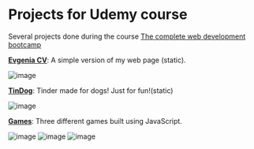 # Projects for Udemy course

Several projects done during the course [The complete web development bootcamp](https://www.udemy.com/course/the-complete-web-development-bootcamp/)

[<b>Evgenia CV</b>](http://evgenia-rizoudi.freecluster.eu/): A simple version of my web page (static).

![image](https://user-images.githubusercontent.com/101836149/185321722-c4377858-1861-4f2b-8f41-339267473865.png)

[<b>TinDog</b>](https://watch.screencastify.com/v/OuRdSE7W7L4TDxfLP6y2?fbclid=IwAR1als1M18MvxvPQmEQXQDip8GUa76-DtIeBycYz6XMdMH_2-_npWhFwBHg): Tinder made for dogs! Just for fun!(static)

![image](https://user-images.githubusercontent.com/101836149/185323984-2e614d56-7e29-4b7b-b830-400d112989bf.png)

[<b>Games</b>](https://github.com/EvgeniaRizoudi/Udemy_Projects/tree/main/Games): Three different games built using JavaScript.

![image](https://user-images.githubusercontent.com/101836149/185326767-805ad9f3-737d-4c51-bc12-c9fdc5874d80.png) ![image](https://user-images.githubusercontent.com/101836149/185325851-8cfcfb69-48a3-4f04-9f02-ff9a20faa740.png) ![image](https://user-images.githubusercontent.com/101836149/185326192-c29dba2c-d75f-406a-845e-492b9e77e301.png)


